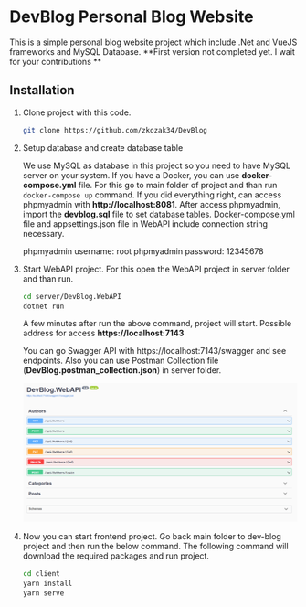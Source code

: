 # DevBlog Personal Blog Website

This is a simple personal blog website project which include .Net and VueJS frameworks and MySQL Database. **First version not completed yet. I wait for your contributions **

## Installation

1.  Clone project with this code.

    ```bash
    git clone https://github.com/zkozak34/DevBlog
    ```

2.  Setup database and create database table

    We use MySQL as database in this project so you need to have MySQL server on your system. If you have a Docker, you can use **docker-compose.yml** file. For this go to main folder of project and than run `docker-compose up` command. If you did everything right, can access phpmyadmin with **http://localhost:8081**. After access phpmyadmin, import the **devblog.sql** file to set database tables. Docker-compose.yml file and appsettings.json file in WebAPI include connection string necessary.

    phpmyadmin username: root
    phpmyadmin password: 12345678

3.  Start WebAPI project. For this open the WebAPI project in server folder and than run.

    ```bash
    cd server/DevBlog.WebAPI
    dotnet run
    ```

    A few minutes after run the above command, project will start. Possible address for access **https://localhost:7143**

    You can go Swagger API with https://localhost:7143/swagger and see endpoints. Also you can use Postman Collection file (**DevBlog.postman_collection.json**) in server folder.

    ![DevBlog Swagger UI](./images/screemshot-1.png)

4.  Now you can start frontend project. Go back main folder to dev-blog project and then run the below command. The following command will download the required packages and run project.
    ```bash
    cd client
    yarn install
    yarn serve
    ```
